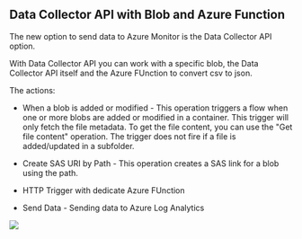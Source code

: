 ## Data Collector API with Blob and Azure Function

The new option to send data to Azure Monitor is the Data Collector API option.

With Data Collector API you can work with a specific blob, the Data Collector API itself and the Azure FUnction to convert csv to json.

The actions:

* When a blob is added or modified - This operation triggers a flow when one or more blobs are added or modified in a container. This trigger will only fetch the file metadata. To get the file content, you can use the "Get file content" operation. The trigger does not fire if a file is added/updated in a subfolder.

* Create SAS URI by Path - This operation creates a SAS link for a blob using the path.

* HTTP Trigger with dedicate Azure FUnction

* Send Data - Sending data to Azure Log Analytics 

<img src="https://github.com/eshlomo1/CSV2AzureMonitor/blob/master/stuff/2020-08-11_22h35_10.png">



